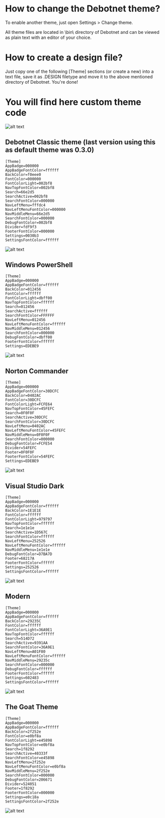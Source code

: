 # How to change the Debotnet theme?
To enable another theme, just open Settings > Change theme.

All theme files are located in \bin\ directory of Debotnet and can be viewed as plain text with an editor of your choice.

# How to create a design file?
Just copy one of the following [Theme] sections (or create a new) into a text file, save it as .DESIGN filetype and move it to the above mentioned directory of Debotnet. You're done!

# You will find here custom theme code
![alt text](https://github.com/Mirinsoft/Debotnet/blob/master/themes/debotnet.png)

Debotnet Classic theme (last version using this as default theme was 0.3.0)
---
```
[Theme]
AppBadge=000000
AppBadgeFontColor=ffffff
BackColor=f0eee0
FontColor=000000
FontColorLight=002bf8
NavTopFontColor=002bf8
Search=66e2d5
SearchActive=002bf8
SearchFontColor=000000
NavLeftMenu=fffdc4
NavLeftMenuFontColor=000000
NavMiddleMenu=66e2d5
SearchFontColor=000000
DebugFontColor=002bf8
Divider=fdf9f3
FooterFontColor=000000
Settings=0030b3
SettingsFontColor=ffffff
```
![alt text](https://github.com/Mirinsoft/Debotnet/blob/master/themes/classic.png)

Windows PowerShell
---
```
[Theme]
AppBadge=000000
AppBadgeFontColor=ffffff
BackColor=012456
FontColor=ffffff
FontColorLight=dbff00
NavTopFontColor=ffffff
Search=012456
SearchActive=ffffff
SearchFontColor=FFFFFF
NavLeftMenu=012456
NavLeftMenuFontColor=ffffff
NavMiddleMenu=012456
SearchFontColor=000000
DebugFontColor=dbff00
FooterFontColor=ffffff
Settings=EDEBE9
```
![alt text](https://github.com/Mirinsoft/Debotnet/blob/master/themes/powershell.png)

Norton Commander 
---
```
[Theme]
AppBadge=000000
AppBadgeFontColor=30DCFC
BackColor=0402AC
FontColor=30DCFC
FontColorLight=FCFE64
NavTopFontColor=45FEFC
Search=0F0F0F
SearchActive=30DCFC
SearchFontColor=30DCFC
NavLeftMenu=0402AC
NavLeftMenuFontColor=45FEFC
NavMiddleMenu=0F0F0F
SearchFontColor=000000
DebugFontColor=FCFE54
Divider=54FEFC
Footer=0F0F0F
FooterFontColor=54FEFC
Settings=EDEBE9
```
![alt text](https://github.com/Mirinsoft/Debotnet/blob/master/themes/norton-commander.png)

Visual Studio Dark
---
```
[Theme]
AppBadge=000000
AppBadgeFontColor=ffffff
BackColor=1E1E1E
FontColor=ffffff
FontColorLight=979797
NavTopFontColor=ffffff
Search=1e1e1e
SearchActive=1D567C
SearchFontColor=ffffff
NavLeftMenu=252526
NavLeftMenuFontColor=ffffff
NavMiddleMenu=1e1e1e
DebugFontColor=D7BA7D
Footer=68217A
FooterFontColor=ffffff
Settings=252526
SettingsFontColor=ffffff
```
![alt text](https://github.com/Mirinsoft/debotnet/blob/master/themes/vscode.png)

Modern
---
```
[Theme]
AppBadge=000000
AppBadgeFontColor=ffffff
BackColor=29235C
FontColor=ffffff
FontColorLight=36A9E1
NavTopFontColor=ffffff
Search=514D72
SearchActive=9391AA
SearchFontColor=36A9E1
NavLeftMenu=A01F80
NavLeftMenuFontColor=ffffff
NavMiddleMenu=29235c
SearchFontColor=000000
DebugFontColor=ffffff
FooterFontColor=ffffff
Settings=602483
SettingsFontColor=ffffff
```
![alt text](https://github.com/Mirinsoft/debotnet/blob/master/themes/modern.png)

The Goat Theme
---
```
[Theme]
AppBadge=000000
AppBadgeFontColor=ffffff
BackColor=2f252e
FontColor=e0bf8a
FontColorLight=e45898
NavTopFontColor=e0bf8a
Search=1f8292
SearchActive=40333f
SearchFontColor=e45898
NavLeftMenu=2f252e
NavLeftMenuFontColor=e0bf8a
NavMiddleMenu=2f252e
SearchFontColor=000000
DebugFontColor=206671
Divider=524051
Footer=1f8292
FooterFontColor=000000
Settings=e0c18a
SettingsFontColor=2f252e
```
![alt text](https://github.com/Mirinsoft/debotnet/blob/master/themes/the-goat-theme.png)
